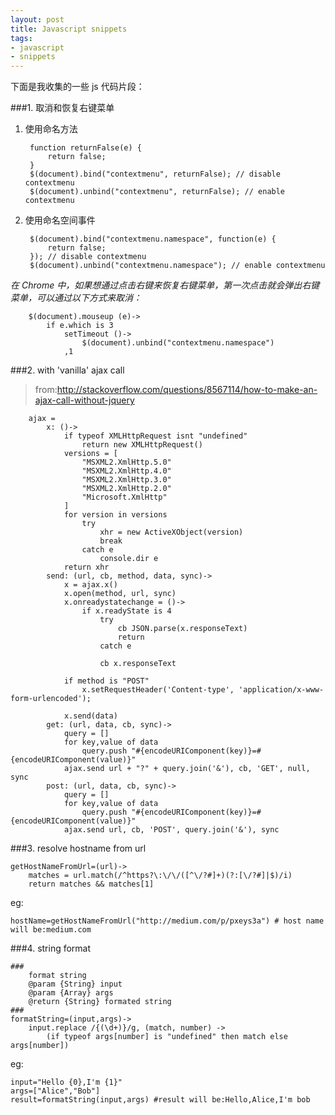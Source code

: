 ```yaml
---
layout: post
title: Javascript snippets
tags:
- javascript
- snippets
---
```


下面是我收集的一些 js 代码片段：

###1. 取消和恢复右键菜单

1. 使用命名方法

		function returnFalse(e) {
			return false;
		}
		$(document).bind("contextmenu", returnFalse); // disable contextmenu
		$(document).unbind("contextmenu", returnFalse); // enable contextmenu

2. 使用命名空间事件

		$(document).bind("contextmenu.namespace", function(e) {		
			return false;
		}); // disable contextmenu
		$(document).unbind("contextmenu.namespace"); // enable contextmenu

*在 Chrome 中，如果想通过点击右键来恢复右键菜单，第一次点击就会弹出右键菜单，可以通过以下方式来取消：*

		$(document).mouseup (e)->
			if e.which is 3
				setTimeout ()->
					$(document).unbind("contextmenu.namespace")
				,1

###2. with 'vanilla' ajax call

>from:<http://stackoverflow.com/questions/8567114/how-to-make-an-ajax-call-without-jquery>

		ajax =
			x: ()->
				if typeof XMLHttpRequest isnt "undefined"
					return new XMLHttpRequest()
				versions = [
					"MSXML2.XmlHttp.5.0"
					"MSXML2.XmlHttp.4.0"
					"MSXML2.XmlHttp.3.0"
					"MSXML2.XmlHttp.2.0"
					"Microsoft.XmlHttp"
				]
				for version in versions
					try
						xhr = new ActiveXObject(version)
						break
					catch e
						console.dir e
				return xhr
			send: (url, cb, method, data, sync)->
				x = ajax.x()
				x.open(method, url, sync)
				x.onreadystatechange = ()->
					if x.readyState is 4
						try
							cb JSON.parse(x.responseText)
							return
						catch e
		
						cb x.responseText
		
				if method is "POST"
					x.setRequestHeader('Content-type', 'application/x-www-form-urlencoded');
		
				x.send(data)
			get: (url, data, cb, sync)->
				query = []
				for key,value of data
					query.push "#{encodeURIComponent(key)}=#{encodeURIComponent(value)}"
				ajax.send url + "?" + query.join('&'), cb, 'GET', null, sync
			post: (url, data, cb, sync)->
				query = []
				for key,value of data
					query.push "#{encodeURIComponent(key)}=#{encodeURIComponent(value)}"
				ajax.send url, cb, 'POST', query.join('&'), sync

###3. resolve hostname from url

	getHostNameFromUrl=(url)->
		matches = url.match(/^https?\:\/\/([^\/?#]+)(?:[\/?#]|$)/i)
		return matches && matches[1]

eg:

	hostName=getHostNameFromUrl("http://medium.com/p/pxeys3a") # host name will be:medium.com

###4. string format

	###
		format string
		@param {String} input
		@param {Array} args 
		@return {String} formated string
	###
	formatString=(input,args)->
		input.replace /{(\d+)}/g, (match, number) ->
			(if typeof args[number] is "undefined" then match else args[number])

eg:

	input="Hello {0},I'm {1}"
	args=["Alice","Bob"]
	result=formatString(input,args) #result will be:Hello,Alice,I'm bob
